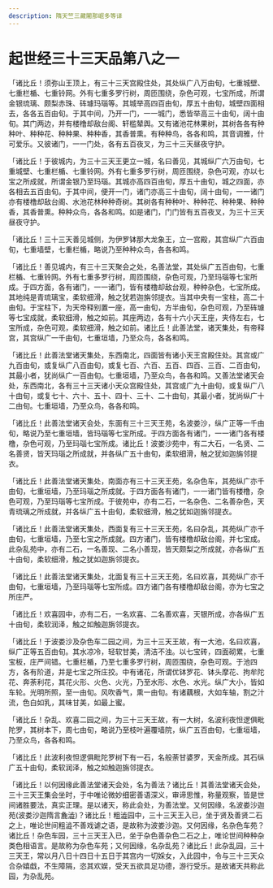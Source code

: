 ```yaml
---
description: 隋天竺三藏闍那崛多等译
---
```


# 起世经三十三天品第八之一

「诸比丘！须弥山王顶上，有三十三天宫殿住处，其处纵广八万由旬，七重城壁、七重栏楯、七重铃网。外有七重多罗行树，周匝围绕，杂色可观，七宝所成，所谓金银琉璃、颇梨赤珠、砗璩玛瑙等。其城举高四百由旬，厚五十由旬，城壁四面相去，各各五百由旬。于其中间，乃开一门，一一城门，悉皆举高三十由旬，阔十由旬。其门两边，并有楼橹却敌台阁、轩槛辇舆。又有诸池花林果树，其树各各有种种叶、种种花、种种果、种种香，其香普熏。有种种鸟，各各和鸣，其音调雅，什可爱乐。又彼诸门，一一门处，各有五百夜叉，为三十三天昼夜守护。

「诸比丘！于彼城内，为三十三天王更立一城，名曰善见，其城纵广六万由旬，七重城壁、七重栏楯、七重铃网。外有七重多罗行树，周匝围绕，杂色可观，亦以七宝之所成就，所谓金银乃至玛瑙。其城亦高四百由旬，厚五十由旬，城之四面，亦各相去五百由旬。于其中间，便开一门，诸门亦高三十由旬，阔十由旬，一一诸门亦有楼橹却敌台阁、水池花林种种奇树。其树各有种种叶、种种花、种种果、种种香，其香普熏。种种众鸟，各各和鸣。如是诸门，门门皆有五百夜叉，为三十三天昼夜守护。

「诸比丘！三十三天善见城侧，为伊罗钵那大龙象王，立一宫殿，其宫纵广六百由旬，七重墙壁，七重栏楯，略说乃至种种众鸟，各各和鸣。

「诸比丘！善见城内，有三十三天聚会之处，名善法堂，其处纵广五百由旬，七重栏楯、七重铃网。外有七重多罗行树，周匝围绕，杂色可观，乃至玛瑙等七宝所成。于四方面，各有诸门，一一诸门，皆有楼橹却敌台观，种种杂色，七宝所成。其地纯是青琉璃宝，柔软细滑，触之犹若迦旃邻提衣。当其中央有一宝柱，高二十由旬。于宝柱下，为天帝释别置一座，高一由旬，方半由旬，杂色可观，乃至砗璩等七宝成就，柔软细滑，触之如前。其座两边，各有十六小天王座，夹侍左右，七宝所成，杂色可观，柔软细滑，触之如前。诸比丘！此善法堂，诸天集处，有帝释宫，其宫纵广一千由旬，七重垣墙，乃至众鸟，各各和鸣。

「诸比丘！此善法堂诸天集处，东西南北，四面皆有诸小天王宫殿住处。其宫或广九百由旬，或复纵广八百由旬，或复七百、六百、五百、四百、三百、二百由旬，其最小者，犹尚纵广一百由旬。七重垣墙，乃至众鸟，各各和鸣。又善法堂诸天会处，东西南北，各有三十三天诸小天众宫殿住处，其宫或广九十由旬，或复纵广八十由旬，或复七十、六十、五十、四十、三十、二十由旬，其最小者，犹尚纵广十二由旬。七重垣墙，乃至众鸟，各各和鸣。

「诸比丘！此善法堂诸天会处，东面有三十三天王苑，名波娄沙，纵广正等一千由旬，略说乃至七重垣墙，皆玛瑙等七宝所成。于四方面各有诸门，一一诸门各有楼橹，杂色可观，乃至玛瑙七宝所成。诸比丘！波娄沙苑中，有二大石，一名贤、二名善贤，皆天玛瑙之所成就，并各纵广五十由旬，柔软细滑，触之犹如迦旃邻提衣。

「诸比丘！此善法堂诸天集处，南面亦有三十三天王苑，名杂色车，其苑纵广亦千由旬，七重垣墙，乃至玛瑙之所成就。于四方面各有诸门，一一诸门皆有楼橹，杂色可观，乃至玛瑙等七宝所成。于彼苑中，亦有二石，一名杂色、二名善杂色，天青琉璃之所成就，并各纵广五十由旬，柔软细滑，触之犹如迦旃邻提衣。

「诸比丘！此善法堂诸天集处，西面复有三十三天王苑，名曰杂乱，其苑纵广亦千由旬，七重垣墙，乃至七宝之所成就。四方诸门，皆有楼橹却敌台阁，并七宝成。此杂乱苑中，亦有二石，一名善现、二名小善现，皆天颇梨之所成就，亦各纵广五十由旬，柔软细滑，触之犹如迦旃邻提衣。

「诸比丘！此善法堂诸天集处，北面复有三十三天王苑，名曰欢喜，其苑纵广亦千由旬，七重垣墙，乃至玛瑙等七宝所成。四方诸门各有楼橹却敌台阁，亦为七宝之所庄严。

「诸比丘！欢喜园中，亦有二石，一名欢喜、二名善欢喜，天银所成，亦各纵广五十由旬，柔软润泽，触之如触迦旃邻提衣。

「诸比丘！于波娄沙及杂色车二园之间，为三十三天王故，有一大池，名曰欢喜，纵广正等五百由旬。其水凉冷，轻软甘美，清洁不浊。以七宝砖，四面砌累，七重宝板，庄严间错。七重栏楯，乃至七重多罗行树，周匝围绕，杂色可观。于池四方，各有阶道，并是七宝之所庄挍。中有诸花，所谓优钵罗花、钵头摩花、拘牟陀花、奔荼利花，其花火形、火色、火光，乃至水形、水色、水光。纵广大小，皆如车轮。光明所照，至一由旬。风吹香气，熏一由旬。有诸藕根，大如车轴，割之汁流，色白如乳，其味甘美，如最上蜜。

「诸比丘！杂乱、欢喜二园之间，为三十三天王故，有一大树，名波利夜怛逻俱毗陀罗，其树本下，周七由旬，略说乃至枝叶遍覆墙院，纵广五百由旬，七重垣墙，乃至众鸟，各各和鸣。

「诸比丘！此波利夜怛逻俱毗陀罗树下有一石，名般荼甘婆罗，天金所成。其石纵广五十由旬，柔软润泽，触之如触迦旃邻提衣。

「诸比丘！以何因缘此善法堂诸天会处，名为善法？诸比丘！其善法堂诸天会处，三十三天王集会坐时，于中唯论微妙细密善语深义，审谛思惟，称量观察，皆是世间诸胜要法，真实正理。是以诸天，称此会处，为善法堂。又何因缘，名波娄沙迦苑(波娄沙迦隋言麁澁)？诸比丘！粗澁园中，三十三天王入已，坐于贤及善贤二石之上，唯论世间粗澁不善戏谑之语，是故称为波娄沙迦。又何因缘，名杂色车苑？诸比丘！杂色车园，三十三天王入已，坐于杂色善杂色二石之上，唯论世间种种杂类色相语言。是故称为杂色车苑；又何因缘，名杂乱苑？诸比丘！此杂乱园，三十三天王，常以月八日十四日十五日于其宫内一切婇女，入此园中，令与三十三天众合杂嬉戱，不生障隔，恣其欢娱，受天五欲具足功德，游行受乐。是故诸天共称此园，为杂乱苑。
